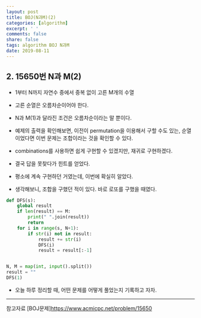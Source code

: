 ```yaml
---
layout: post
title: BOJ(N과M)(2)
categories: [algorithm]
excerpt: ' '
comments: false
share: false
tags: algorithm BOJ N과M
date: 2019-08-11
---
```


## 2. 15650번 N과 M(2)

- 1부터 N까지 자연수 중에서 중복 없이 고른 M개의 수열
- 고른 순열은 오름차순이어야 한다.

- N과 M(1)과 달라진 조건은 오름차순이라는 말 뿐이다.
- 예제의 출력을 확인해보면, 이전이 permutation을 이용해서 구할 수도 있는, 순열이었다면 이번 문제는 조합이라는 것을 확인할 수 있다.
- combinations를 사용하면 쉽게 구현할 수 있겠지만, 재귀로 구현하겠다.

- 결국 답을 못찾다가 힌트를 얻었다.
- 평소에 계속 구현하던 거였는데, 이번에 확실히 알았다.
- 생각해보니, 조합을 구했던 적이 있다. 바로 로또를 구했을 때였다.

```python
def DFS(s):
    global result
    if len(result) == M:
        print(" ".join(result))
        return
    for i in range(s, N+1):
        if str(i) not in result:
            result += str(i)
            DFS(i)
            result = result[:-1]


N, M = map(int, input().split())
result = ""
DFS(1)
```

- 오늘 하루 정리할 때, 어떤 문제를 어떻게 풀었는지 기록하고 자자.

---

참고자료
[BOJ문제]<https://www.acmicpc.net/problem/15650>
